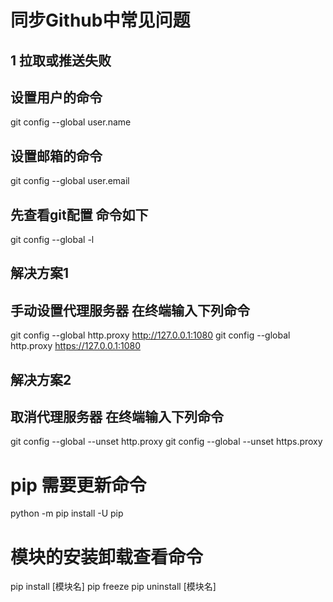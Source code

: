 # 同步Github中常见问题
## 1 拉取或推送失败
## 设置用户的命令
git config --global user.name 
## 设置邮箱的命令
git config --global user.email 

## 先查看git配置 命令如下
git config --global -l

## 解决方案1 
## 手动设置代理服务器  在终端输入下列命令

git config --global http.proxy http://127.0.0.1:1080
git config --global http.proxy https://127.0.0.1:1080

## 解决方案2
## 取消代理服务器 在终端输入下列命令
git config --global --unset http.proxy
git config --global --unset https.proxy

# pip 需要更新命令
python -m pip install -U pip

# 模块的安装卸载查看命令
pip install [模块名]
pip freeze
pip uninstall [模块名]